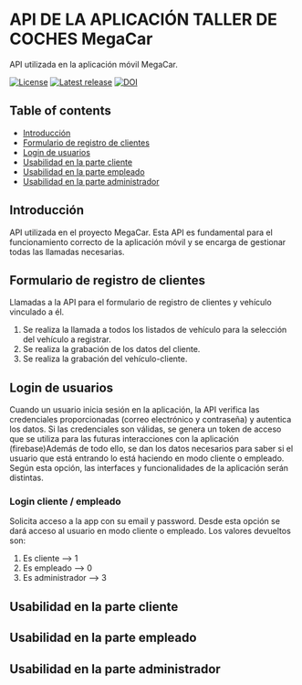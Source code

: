 API DE LA APLICACIÓN TALLER DE COCHES MegaCar
=================================================

API utilizada en la aplicación móvil MegaCar. 

[![License](https://img.shields.io/badge/License-CC0-lightgray.svg?style=flat-square)](https://creativecommons.org/publicdomain/zero/1.0/)
[![Latest release](https://img.shields.io/github/v/release/mhucka/readmine.svg?style=flat-square&color=b44e88)](https://github.com/mhucka/readmine/releases)
[![DOI](http://img.shields.io/badge/DOI-10.22002%20%2f%20D1.20173-blue.svg?style=flat-square)](https://data.caltech.edu/records/20173)


Table of contents
-----------------

* [Introducción](#Introducción)
* [Formulario de registro de clientes](#formulario-de-registro-de-clientes)
* [Login de usuarios](#login-de-usuarios)
* [Usabilidad en la parte cliente](#usabilidad-en-la-parte-cliente)
* [Usabilidad en la parte empleado](#usabilidad-en-la-parte-empleado) 
* [Usabilidad en la parte administrador](#usabilidad-en-la-parte-administrador) 


Introducción
------------
API utilizada en el proyecto MegaCar. Esta API es fundamental para el funcionamiento correcto de la aplicación móvil y se encarga de gestionar todas las llamadas necesarias.


Formulario de registro de clientes
----------------------------------
Llamadas a la API para el formulario de registro de clientes y vehículo vinculado a él.

1. Se realiza la llamada a todos los listados de vehículo para la selección del vehículo a registrar.
2. Se realiza la grabación de los datos del cliente.
3. Se realiza la grabación del vehículo-cliente.


Login de usuarios
----------------------------------
Cuando un usuario inicia sesión en la aplicación, la API verifica las credenciales proporcionadas (correo electrónico y contraseña) y autentica los datos. Si las credenciales son válidas, se genera un token de acceso que se utiliza para las futuras interacciones con la aplicación (firebase)Además de todo ello, se dan los datos necesarios para saber si el usuario que está entrando lo está haciendo en modo cliente o empleado. Según esta opción, las interfaces y funcionalidades de la aplicación serán distintas.

###  Login cliente / empleado
Solicita acceso a la app con su email y password. Desde esta opción se dará acceso al usuario en modo cliente o empleado. Los valores devueltos son:
1. Es cliente --> 1
2. Es empleado --> 0
3. Es administrador --> 3


Usabilidad en la parte cliente
----------------------------------


Usabilidad en la parte empleado
----------------------------------


Usabilidad en la parte administrador
----------------------------------




